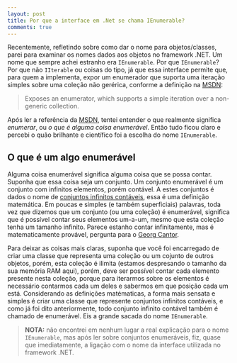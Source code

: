 ```yaml
---
layout: post
title: Por que a interface em .Net se chama IEnumerable?
comments: true
---
```


Recentemente, refletindo sobre como dar o nome para objetos/classes, parei para examinar os nomes dados aos objetos no framework .NET. Um nome que sempre achei estranho era `IEnumerable`. Por que `IEnumerable`? Por que não `IIterable` ou coisas do tipo, já que essa interface permite que, para quem a implementa, expor um enumerador que suporta uma iteração simples sobre uma coleção não gerérica, conforme a definição na [MSDN][1]:

> Exposes an enumerator, which supports a simple iteration over a non-generic collection.

Após ler a referência da [MSDN][1], tentei entender o que realmente significa _enumerar_, ou _o que é alguma coisa enumerável_. Então tudo ficou claro e percebi o quão brilhante e científico foi a escolha do nome `IEnumerable`.

## O que é um algo enumerável

Alguma coisa enumerável significa alguma coisa que se possa contar. Suponha que essa coisa seja um conjunto. Um conjunto enumerável é um conjunto com infinitos elementos, porém contável. A estes conjuntos é dados o nome de [conjuntos infinitos contáveis][2], essa é uma definição matemática. Em poucas e simples (e também superficiais) palavras, toda vez que dizemos que um conjunto (ou uma coleção) é enumerável, significa que é possível contar seus elementos um-a-um, mesmo que esta coleção tenha um tamanho infinito. Parece estanho contar infinitamente, mas é matematicamente provável, pergunta para o [Georg Cantor][3].

Para deixar as coisas mais claras, suponha que você foi encarregado de criar uma classe que representa uma coleção ou um cojunto de outros objetos, porém, esta coleção é ilimita (estamos despresando o tamanho da sua memória RAM aqui), porém, deve ser possível contar cada elemento presente nesta coleção, porque para iterarmos sobre os elementos é necessário contarmos cada um deles e sabermos em que posição cada um está. Considerando as definições matématicas, a forma mais sensata e simples é criar uma classe que represente conjuntos infinitos contáveis, e como já foi dito anteriormente, todo conjunto infinito contável também é chamado de enumerável. Eis a grande sacada do nome `IEnumerable`.

> **NOTA:** não encontrei em nenhum lugar a real explicação para o nome `IEnumerable`, mas após ler sobre conjuntos enumeráveis, fiz, quase que imediatamente, a ligação com o nome da interface utilizada no framework .NET.

  [1]: http://msdn.microsoft.com/en-us/library/system.collections.ienumerable(v=vs.110).aspx
  [2]: http://pt.wikipedia.org/wiki/Conjunto_cont%C3%A1vel
  [3]: http://pt.wikipedia.org/wiki/Georg_Cantor
